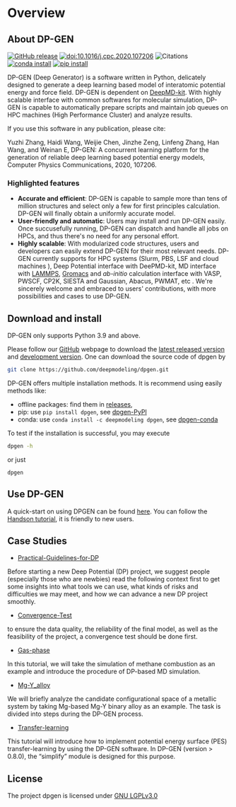 # Overview

## About DP-GEN

[![GitHub release](https://img.shields.io/github/release/deepmodeling/dpgen.svg?maxAge=86400)](https://github.com/deepmodeling/dpgen/releases/)
[![doi:10.1016/j.cpc.2020.107206](https://img.shields.io/badge/DOI-10.1016%2Fj.cpc.2020.107206-blue)](https://doi.org/10.1016/j.cpc.2020.107206)
![Citations](https://citations.njzjz.win/10.1016/j.cpc.2020.107206)
[![conda install](https://img.shields.io/conda/dn/deepmodeling/dpgen?label=conda%20install)](https://anaconda.org/deepmodeling/dpgen)
[![pip install](https://img.shields.io/pypi/dm/dpgen?label=pip%20install)](https://pypi.org/project/dpgen)

DP-GEN (Deep Generator)  is a software written in Python, delicately designed to generate a deep learning based model of interatomic potential energy and force field. DP-GEN is dependent on [DeepMD-kit](https://github.com/deepmodeling/deepmd-kit/blob/master/README.md). With highly scalable interface with common softwares for molecular simulation, DP-GEN is capable to  automatically prepare scripts and maintain job queues on HPC machines (High Performance Cluster) and analyze results.

If you use this software in any publication, please cite:

Yuzhi Zhang, Haidi Wang, Weijie Chen, Jinzhe Zeng, Linfeng Zhang, Han Wang, and Weinan E, DP-GEN: A concurrent learning platform for the generation of reliable deep learning based potential energy models, Computer Physics Communications, 2020, 107206.

### Highlighted features
+ **Accurate and efficient**: DP-GEN is capable to sample more than tens of million structures and select only a few for first principles calculation. DP-GEN will finally obtain a uniformly accurate model.
+ **User-friendly and automatic**: Users may install and run DP-GEN easily. Once succusefully running, DP-GEN can dispatch and handle all jobs on HPCs, and thus there's no need for any personal effort.
+ **Highly scalable**: With modularized code structures, users and developers can easily extend DP-GEN for their most relevant needs. DP-GEN currently supports for HPC systems (Slurm, PBS, LSF and cloud machines ), Deep Potential interface with DeePMD-kit, MD interface with [LAMMPS](https://www.lammps.org/), [Gromacs](http://www.gromacs.org/)   and *ab-initio* calculation interface with VASP, PWSCF, CP2K, SIESTA and Gaussian, Abacus, PWMAT, etc . We're sincerely welcome and embraced to users' contributions, with more possibilities and cases to use DP-GEN.

## Download and install

DP-GEN only supports Python 3.9 and above.

Please follow our [GitHub](https://github.com/deepmodeling/dpgen) webpage to download the [latest released version](https://github.com/deepmodeling/dpgen/tree/master) and [development version](https://github.com/deepmodeling/dpgen/tree/devel).
One can download the source code of dpgen by
```bash
git clone https://github.com/deepmodeling/dpgen.git
```

DP-GEN offers multiple installation methods. It is recommend using easily methods like:
- offline packages: find them in [releases](https://github.com/deepmodeling/dpgen/releases/),
- pip: use `pip install dpgen`, see [dpgen-PyPI](https://pypi.org/project/dpgen/)
- conda: use `conda install -c deepmodeling dpgen`, see [dpgen-conda](https://anaconda.org/deepmodeling/dpgen)


To test if the installation is successful, you may execute
```bash
dpgen -h
```
or just
```
dpgen
```

## Use DP-GEN

A quick-start on using DPGEN can be found [here](https://tutorials.deepmodeling.com/en/latest/Tutorials/DP-GEN/index.html). You can follow the [Handson tutorial](https://tutorials.deepmodeling.com/en/latest/Tutorials/DP-GEN/learnDoc/DP-GEN_handson.html), it is friendly to new users.


## Case Studies

- [Practical-Guidelines-for-DP](https://tutorials.deepmodeling.com/en/latest/CaseStudies/Practical-Guidelines-for-DP/index.html)

Before starting a new Deep Potential (DP) project, we suggest people (especially those who are newbies) read the following context first to get some insights into what tools we can use, what kinds of risks and difficulties we may meet, and how we can advance a new DP project smoothly.

- [Convergence-Test](https://tutorials.deepmodeling.com/en/latest/CaseStudies/Convergence-Test/index.html)

to ensure the data quality, the reliability of the final model, as well as the feasibility of the project, a convergence test should be done first.

- [Gas-phase](https://tutorials.deepmodeling.com/en/latest/CaseStudies/Gas-phase/index.html)

In this tutorial, we will take the simulation of methane combustion as an example and introduce the procedure of DP-based MD simulation.

- [Mg-Y_alloy](https://tutorials.deepmodeling.com/en/latest/CaseStudies/Mg-Y_alloy/index.html)

 We will briefly analyze the candidate configurational space of a metallic system by taking Mg-based Mg-Y binary alloy as an example. The task is divided into steps during the DP-GEN process.

- [Transfer-learning](https://tutorials.deepmodeling.com/en/latest/CaseStudies/Transfer-learning/index.html)

 This tutorial will introduce how to implement potential energy surface (PES) transfer-learning by using the DP-GEN software. In DP-GEN (version > 0.8.0), the “simplify” module is designed for this purpose.

## License
The project dpgen is licensed under [GNU LGPLv3.0](https://github.com/deepmodeling/dpgen/blob/master/LICENSE)
